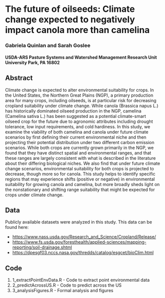 # The future of oilseeds: Climate change expected to negatively impact canola more than camelina
### Gabriela Quinlan and Sarah Goslee
#### USDA-ARS Pasture Systems and Watershed Management Research Unit University Park, PA 16802 

## Abstract
Climate change is expected to alter environmental suitability for crops. In the United States, the Northern Great Plains (NGP), a primary production area for many crops, including oilseeds, is at particular risk for decreasing cropland suitability under climate change. While canola (Brassica napus L.) has historically dominated oilseed production in the NGP, camelina (Camelina sativa L.) has been suggested as a potential climate-smart oilseed crop for the future due to agronomic attributes including drought tolerance, low input requirements, and cold hardiness. In this study, we examine the viability of both camelina and canola under future climate scenarios by first defining their current environmental niche and then projecting their potential distribution under two different carbon emission scenarios. While both crops are currently grown primarily in the NGP, we found that they have distinct spatial and environmental ranges, and that these ranges are largely consistent with what is described in the literature about their differing biological niches. We also find that under future climate change scenarios, environmental suitability for both crops is projected to decrease, though more so for canola. This study helps to identify specific regions that may experience shifts (positive or negative) in environmental suitability for growing canola and camelina, but more broadly sheds light on the nonstationary and shifting range suitability that might be expected for crops under climate change. 

## Data
Publicly available datasets were analyzed in this study. This data can be found here: 
- https://www.nass.usda.gov/Research_and_Science/Cropland/Release/
- https://www.fs.usda.gov/foresthealth/applied-sciences/mapping-reporting/soil-drainage.shtml
- https://dpesgf03.nccs.nasa.gov/thredds/catalog/esgcet/bioClim.html
  
## Code 
1) 1_extractPointEnvData.R - Code to extract point environmental data
2) 2_predictAcrossUS.R - Code to predict across the US
3) 3_analysisFigures.R - Formal analysis and figures
